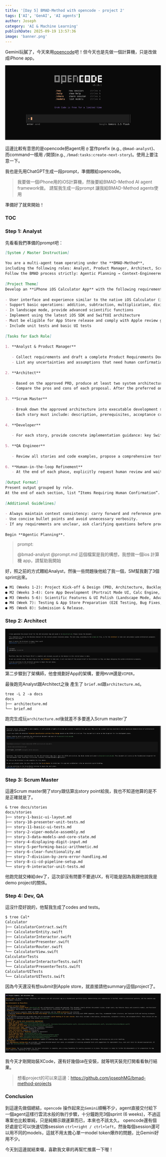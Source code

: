 ```yaml
---
title: '[Day 5] BMAD-Method with opencode - project 2'
tags: ['AI', 'GenAI', 'AI agents']
author: Joseph
category: 'AI & Machine Learning'
publishDate: 2025-09-19 13:57:36
image: 'banner.png'
---
```


Gemini玩膩了，今天來用[opencode](https://opencode.ai/)吧！但今天也是先做一個計算機，只是改做成iPhone app。

![opencode](./opencode.png)

這邊比較有意思的是opencode把agent用 `@` 當作prefix (e.g., `@bmad-analyst`)、而command一樣用 `/`開頭(e.g., `/bmad:tasks:create-next-story`)。使用上要注意一下。

我也是先用ChatGPT生成一段prompt，準備餵給opencode。

> 我要做一個iPhone用的iOS計算機，然後要給BMAD-Method AI agent framework做。 請幫我生成一段prompt 讓我給BMAD-Method agents使用

準備好了就來開始！

<!-- more -->

### TOC

### Step 1: Analyst

先看看我們準備的prompt吧：

```markdown
[System / Master Instruction]

You are a multi-agent team operating under the **BMAD-Method**,  
including the following roles: Analyst, Product Manager, Architect, Scrum Master, Developer, and QA Engineer.  
Follow the BMAD process strictly: Agentic Planning → Context-Engineered Development → Human-in-the-loop Refinement.

[Project Theme]
Develop an **iPhone iOS Calculator App** with the following requirements:

- User interface and experience similar to the native iOS Calculator (intuitive and minimalist UI)
- Support basic operations: addition, subtraction, multiplication, division, percentage, sign change (+/−), and All Clear (AC)
- In landscape mode, provide advanced scientific functions
- Implement using the latest iOS SDK and SwiftUI architecture
- Must be eligible for App Store release and comply with Apple review guidelines
- Include unit tests and basic UI tests

[Tasks for Each Role]

1. **Analyst & Product Manager**

   - Collect requirements and draft a complete Product Requirements Document (PRD), including: product vision, target users, key features, non-functional requirements, success metrics, milestones, risks, and mitigation strategies.
   - List any uncertainties and assumptions that need human confirmation.

2. **Architect**

   - Based on the approved PRD, produce at least two system architecture proposals (covering SwiftUI, appropriate architecture patterns such as MVVM, testing strategy, and CI/CD plan).
   - Compare the pros and cons of each proposal. After the preferred one is selected, provide a detailed technical specification and data flow design.

3. **Scrum Master**

   - Break down the approved architecture into executable development stories / sprint backlog.
   - Each story must include: description, prerequisites, acceptance criteria, and estimated effort.

4. **Developer**

   - For each story, provide concrete implementation guidance: key SwiftUI interface design points, critical code snippets, and examples of unit and UI tests.

5. **QA Engineer**

   - Review all stories and code examples, propose a comprehensive testing plan and test cases, and identify potential risks or areas that require reinforcement.

6. **Human-in-the-loop Refinement**
   - At the end of each phase, explicitly request human review and wait for approval before moving to the next stage.

[Output Format]
Present output grouped by role.  
At the end of each section, list “Items Requiring Human Confirmation”.

[Additional Guidelines]

- Always maintain context consistency: carry forward and reference previous outputs in each step.
- Use concise bullet points and avoid unnecessary verbosity.
- If any requirements are unclear, ask clarifying questions before proceeding.

Begin **Agentic Planning**.
```

> prompt:
>
> @bmad-analyst
> @prompt.md 這個檔案是我的構想，我想做一個ios 計算機 app，請幫助我開始

好，照之前的方式餵給Analyst，然後一些問題後他給了我一個，SM幫我劃了3個sprint出來。

```markdown
● M1 (Weeks 1-2): Project Kick-off & Design (PRD, Architecture, Backlog).
● M2 (Weeks 3-4): Core App Development (Portrait Mode UI, Calc Engine, Unit Tests).
● M3 (Weeks 5-6): Scientific Features & UI Polish (Landscape Mode, Advanced Functions, Rotation Logic).
● M4 (Week 7): Testing & App Store Preparation (E2E Testing, Bug Fixes, Asset Creation).
● M5 (Week 8): Submission & Release.
```

### Step 2: Architect

![step-2-architect-start](step-2-architect-start.png)
第二步驟到了架構師，他會規劃好App的架構，要用`MVVM`還是`VIPER`，

最後跑完Analyst跟Architect之後 產生了 `brief.md`跟`architecture.md`。

```shell
tree -L 2 -a docs
docs
├── architecture.md
└── brief.md
```

跑完生成玩`architecture.md`後就差不多要進入Scrum master了

![step-2-finish](step-2-architect-finish.png)

### Step 3: Scrum Master

這邊Scrum master開了story跟估算出story point給我，我也不知道他算的是不是正確就是了。

```shell
& tree docs/stories
docs/stories
├── story-1-basic-ui-layout.md
├── story-10-presenter-unit-tests.md
├── story-11-basic-ui-tests.md
├── story-2-viper-module-assembly.md
├── story-3-data-models-and-core-state.md
├── story-4-displaying-digit-input.md
├── story-5-performing-basic-arithmetic.md
├── story-6-clear-functionality.md
├── story-7-division-by-zero-error-handling.md
├── story-8-ci-cd-pipeline-setup.md
└── story-9-interactor-unit-tests.md
```

他跑完就交棒給dev了，這次卻沒有問要不要過UX，有可能是因為我跟他說我是demo project的關係。

### Step 4: Dev, QA

這沒什麼好說的，他幫我生成了codes and tests。

```shell
$ tree Cal*
Calculator
├── CalculatorContract.swift
├── CalculatorEntity.swift
├── CalculatorInteractor.swift
├── CalculatorPresenter.swift
├── CalculatorRouter.swift
└── CalculatorView.swift
CalculatorTests
├── CalculatorInteractorTests.swift
└── CalculatorPresenterTests.swift
CalculatorUITests
└── CalculatorUITests.swift
```

因為今天還沒有想submit到Apple store，就直接請他summary這個project了。

![summary](summary.png)

我今天才剛開始裝XCode，還有好幾個`GB`在安裝，就等明天裝完打開看看執行結果。

> 想看project的可以來這邊：https://github.com/josephMG/bmad-method-projects

### Conclusion

到這邊先做個總結，`opencode` 操作起來比`Gemini`順暢不少，agent直接交付給下一個agent這樣行雲流水般的執行步驟，十分鐘跑完3個sprint (6 weeks)，不過這專案也比較單純，只是純顯示跟運算而已，本來也不該太久。
opencode還有個好處是它可以快速切換session `ctrl+right / ctrl+left`，然後每個session還可以用不同的models，這就不用太擔心單一model token爆炸的問題，比Gemini好用不少。

今天到這邊就結束囉，喜歡我文章的再幫忙推廣一下喔！
